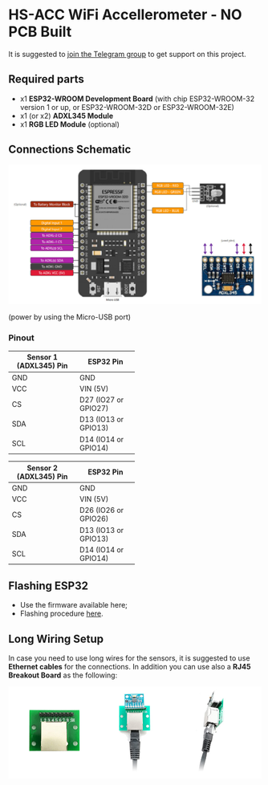 # HS-ACC WiFi Accellerometer - NO PCB Built
It is suggested to <a href="https://t.me/hscope" target="_blank">join the Telegram group</a> to get support on this project.

## Required parts
- x1 **ESP32-WROOM Development Board** (with chip ESP32-WROOM-32 version 1 or up, or ESP32-WROOM-32D or ESP32-WROOM-32E)
- x1 (or x2) **ADXL345 Module**
- x1 **RGB LED Module** (optional)
 
## Connections Schematic
 ![HS-ACC](HS-ACC-Connections.jpg)

 (power by using the Micro-USB port)
 
### Pinout
<table style="width:50%;"><thead><tr><th class="has-text-align-center" data-align="center">Sensor 1 (ADXL345) Pin</th><th class="has-text-align-center" data-align="center">ESP32 Pin</th></tr></thead><tbody><tr><td class="has-text-align-center" data-align="center">GND</td><td class="has-text-align-center" data-align="center">GND</td></tr><tr><td class="has-text-align-center" data-align="center">VCC</td><td class="has-text-align-center" data-align="center">VIN (5V)</td></tr><tr><td class="has-text-align-center" data-align="center">CS</td><td class="has-text-align-center" data-align="center"><span class="has-inline-color has-vivid-red-color">D27 (IO27 or GPIO27)</span></td></tr><tr><td class="has-text-align-center" data-align="center">SDA</td><td class="has-text-align-center" data-align="center"> D13 (IO13 or GPIO13) </td></tr><tr><td class="has-text-align-center" data-align="center">SCL</td><td class="has-text-align-center" data-align="center"> D14 (IO14 or GPIO14)  </td></tr></tbody></table>

<table style="width:50%;"><thead><tr><th class="has-text-align-center" data-align="center">Sensor 2 (ADXL345) Pin</th><th class="has-text-align-center" data-align="center">ESP32 Pin</th></tr></thead><tbody><tr><td class="has-text-align-center" data-align="center">GND</td><td class="has-text-align-center" data-align="center">GND</td></tr><tr><td class="has-text-align-center" data-align="center">VCC</td><td class="has-text-align-center" data-align="center">VIN (5V)</td></tr><tr><td class="has-text-align-center" data-align="center">CS</td><td class="has-text-align-center" data-align="center"><span class="has-inline-color has-vivid-red-color">D26 (IO26 or GPIO26)</span></td></tr><tr><td class="has-text-align-center" data-align="center">SDA</td><td class="has-text-align-center" data-align="center"> D13 (IO13 or GPIO13) </td></tr><tr><td class="has-text-align-center" data-align="center">SCL</td><td class="has-text-align-center" data-align="center"> D14 (IO14 or GPIO14)  </td></tr></tbody></table>

<div style="clear:both;">

## Flashing ESP32
- Use the firmware available here;
- Flashing procedure <a href="https://www.martinloren.com/guides/fashing-esp32/" target="_blank">here</a>.


## Long Wiring Setup
In case you need to use long wires for the sensors, it is suggested to use **Ethernet cables** for the connections. In addition you can use also a **RJ45 Breakout Board** as the following:

![HS-ACC RJ45 Cable](HS-ACC_RJ45-Cable.jpg)
 